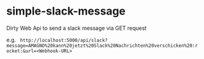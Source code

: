 # simple-slack-message

Dirty Web Api to send a slack message via GET request

e.g.
` http://localhost:5000/api/slack?message=AMAGNO%20kann%20jetzt%20Slack%20Nachrichten%20verschicken%20:rocket:&url=<Webhook-URL>`
